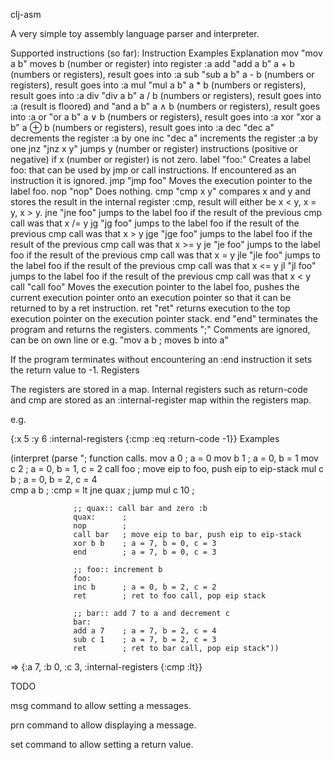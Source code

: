 clj-asm

A very simple toy assembly language parser and interpreter.

Supported instructions (so far):
Instruction	Examples	Explanation
mov	"mov a b"	moves b (number or register) into register :a
add	"add a b"	a + b (numbers or registers), result goes into :a
sub	"sub a b"	a - b (numbers or registers), result goes into :a
mul	"mul a b"	a * b (numbers or registers), result goes into :a
div	"div a b"	a / b (numbers or registers), result goes into :a (result is floored)
and	"and a b"	a ∧ b (numbers or registers), result goes into :a
or	"or a b"	a ∨ b (numbers or registers), result goes into :a
xor	"xor a b"	a ⊕ b (numbers or registers), result goes into :a
dec	"dec a"	decrements the register :a by one
inc	"dec a"	increments the register :a by one
jnz	"jnz x y"	jumps y (number or register) instructions (positive or negative) if x (number or register) is not zero.
label	"foo:"	Creates a label foo: that can be used by jmp or call instructions. If encountered as an instruction it is ignored.
jmp	"jmp foo"	Moves the execution pointer to the label foo.
nop	"nop"	Does nothing.
cmp	"cmp x y"	compares x and y and stores the result in the internal register :cmp, result will either be x < y, x = y, x > y.
jne	"jne foo"	jumps to the label foo if the result of the previous cmp call was that x /= y
jg	"jg foo"	jumps to the label foo if the result of the previous cmp call was that x > y
jge	"jge foo"	jumps to the label foo if the result of the previous cmp call was that x >= y
je	"je foo"	jumps to the label foo if the result of the previous cmp call was that x = y
jle	"jle foo"	jumps to the label foo if the result of the previous cmp call was that x <= y
jl	"jl foo"	jumps to the label foo if the result of the previous cmp call was that x < y
call	"call foo"	Moves the execution pointer to the label foo, pushes the current execution pointer onto an execution pointer so that it can be returned to by a ret instruction.
ret	"ret"	returns execution to the top execution pointer on the execution pointer stack.
end	"end"	terminates the program and returns the registers.
comments	";"	Comments are ignored, can be on own line or e.g. "mov a b ; moves b into a"

If the program terminates without encountering an :end instruction it sets the return value to -1.
Registers

The registers are stored in a map. Internal registers such as return-code and cmp are stored as an :internal-register map within the registers map.

e.g.

{:x 5 :y 6 :internal-registers {:cmp :eq :return-code -1}}
Examples

(interpret (parse "; function calls.
                  mov a 0    ; a = 0
                  mov b 1    ; a = 0, b = 1
                  mov c 2    ; a = 0, b = 1, c = 2
                  call foo   ; move eip to foo, push eip to eip-stack
                  mul c b    ; a = 0, b = 2, c = 4        
                  cmp a b    ; :cmp = lt
                  jne quax   ; jump
                  mul c 10   ;
                  
                  ;; quax:: call bar and zero :b
                  quax:      ; 
                  nop        ;
                  call bar   ; move eip to bar, push eip to eip-stack
                  xor b b    ; a = 7, b = 0, c = 3 
                  end        ; a = 7, b = 0, c = 3
                  
                  ;; foo:: increment b
                  foo:
                  inc b      ; a = 0, b = 2, c = 2
                  ret        ; ret to foo call, pop eip stack
                  
                  ;; bar:: add 7 to a and decrement c
                  bar:
                  add a 7    ; a = 7, b = 2, c = 4
                  sub c 1    ; a = 7, b = 2, c = 3
                  ret        ; ret to bar call, pop eip stack"))

=> {:a 7, :b 0, :c 3, :internal-registers {:cmp :lt}}

TODO

msg command to allow setting a messages.

prn command to allow displaying a message.

set command to allow setting a return value.
